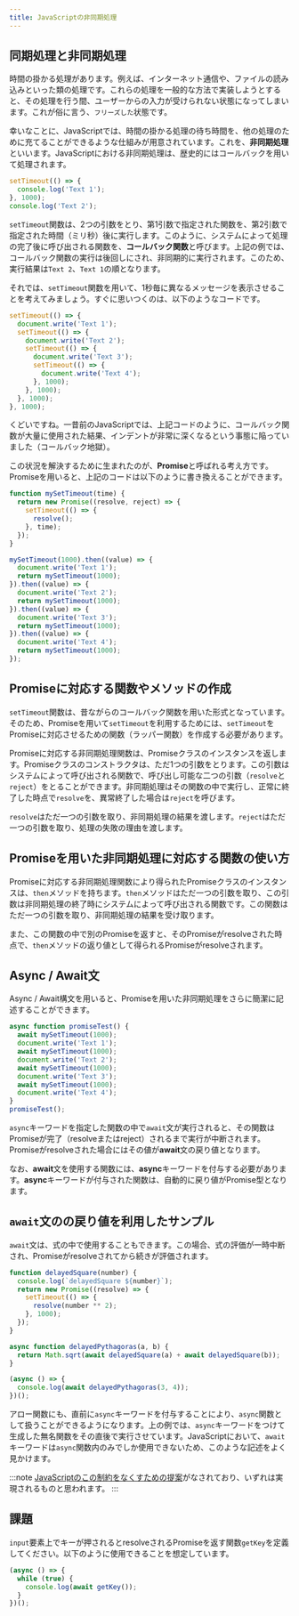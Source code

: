 ```yaml
---
title: JavaScriptの非同期処理
---
```


## 同期処理と非同期処理

時間の掛かる処理があります。例えば、インターネット通信や、ファイルの読み込みといった類の処理です。これらの処理を一般的な方法で実装しようとすると、その処理を行う間、ユーザーからの入力が受けられない状態になってしまいます。これが俗に言う、`フリーズした`状態です。

幸いなことに、JavaScriptでは、時間の掛かる処理の待ち時間を、他の処理のために充てることができるような仕組みが用意されています。これを、**非同期処理**といいます。JavaScriptにおける非同期処理は、歴史的にはコールバックを用いて処理されます。

```js
setTimeout(() => {
  console.log('Text 1');
}, 1000);
console.log('Text 2');
```

`setTimeout`関数は、2つの引数をとり、第1引数で指定された関数を、第2引数で指定された時間（ミリ秒）後に実行します。このように、システムによって処理の完了後に呼び出される関数を、**コールバック関数**と呼びます。上記の例では、コールバック関数の実行は後回しにされ、非同期的に実行されます。このため、実行結果は`Text 2`、`Text 1`の順となります。

それでは、`setTimeout`関数を用いて、1秒毎に異なるメッセージを表示させることを考えてみましょう。すぐに思いつくのは、以下のようなコードです。

```js
setTimeout(() => {
  document.write('Text 1');
  setTimeout(() => {
    document.write('Text 2');
    setTimeout(() => {
      document.write('Text 3');
      setTimeout(() => {
        document.write('Text 4');
      }, 1000);
    }, 1000);
  }, 1000);
}, 1000);
```

くどいですね。一昔前のJavaScriptでは、上記コードのように、コールバック関数が大量に使用された結果、インデントが非常に深くなるという事態に陥っていました（コールバック地獄）。

この状況を解決するために生まれたのが、**Promise**と呼ばれる考え方です。Promiseを用いると、上記のコードは以下のように書き換えることができます。

```js
function mySetTimeout(time) {
  return new Promise((resolve, reject) => {
    setTimeout(() => {
      resolve();
    }, time);
  });
}

mySetTimeout(1000).then((value) => {
  document.write('Text 1');
  return mySetTimeout(1000);
}).then((value) => {
  document.write('Text 2');
  return mySetTimeout(1000);
}).then((value) => {
  document.write('Text 3');
  return mySetTimeout(1000);
}).then((value) => {
  document.write('Text 4');
  return mySetTimeout(1000);
});
```

## Promiseに対応する関数やメソッドの作成

`setTimeout`関数は、昔ながらのコールバック関数を用いた形式となっています。そのため、Promiseを用いて`setTimeout`を利用するためには、`setTimeout`をPromiseに対応させるための関数（ラッパー関数）を作成する必要があります。

Promiseに対応する非同期処理関数は、Promiseクラスのインスタンスを返します。Promiseクラスのコンストラクタは、ただ1つの引数をとります。この引数はシステムによって呼び出される関数で、呼び出し可能な二つの引数（`resolve`と`reject`）をとることができます。非同期処理はその関数の中で実行し、正常に終了した時点で`resolve`を、異常終了した場合は`reject`を呼びます。

`resolve`はただ一つの引数を取り、非同期処理の結果を渡します。`reject`はただ一つの引数を取り、処理の失敗の理由を渡します。

## Promiseを用いた非同期処理に対応する関数の使い方

Promiseに対応する非同期処理関数により得られたPromiseクラスのインスタンスは、`then`メソッドを持ちます。`then`メソッドはただ一つの引数を取り、この引数は非同期処理の終了時にシステムによって呼び出される関数です。この関数はただ一つの引数を取り、非同期処理の結果を受け取ります。

また、この関数の中で別のPromiseを返すと、そのPromiseがresolveされた時点で、`then`メソッドの返り値として得られるPromiseがresolveされます。

## Async / Await文

Async / Await構文を用いると、Promiseを用いた非同期処理をさらに簡潔に記述することができます。

```js
async function promiseTest() {
  await mySetTimeout(1000);
  document.write('Text 1');
  await mySetTimeout(1000);
  document.write('Text 2');
  await mySetTimeout(1000);
  document.write('Text 3');
  await mySetTimeout(1000);
  document.write('Text 4');
}
promiseTest();
```

`async`キーワードを指定した関数の中で`await`文が実行されると、その関数はPromiseが完了（resolveまたはreject）されるまで実行が中断されます。Promiseがresolveされた場合にはその値が**await**文の戻り値となります。

なお、**await**文を使用する関数には、**async**キーワードを付与する必要があります。**async**キーワードが付与された関数は、自動的に戻り値がPromise型となります。

## `await`文のの戻り値を利用したサンプル

`await`文は、式の中で使用することもできます。この場合、式の評価が一時中断され、Promiseがresolveされてから続きが評価されます。

```js
function delayedSquare(number) {
  console.log(`delayedSquare ${number}`);
  return new Promise((resolve) => {
    setTimeout(() => {
      resolve(number ** 2);
    }, 1000);
  });
}

async function delayedPythagoras(a, b) {
  return Math.sqrt(await delayedSquare(a) + await delayedSquare(b));
}

(async () => {
  console.log(await delayedPythagoras(3, 4));
})();
```

アロー関数にも、直前に`async`キーワードを付与することにより、`async`関数として扱うことができるようになります。上の例では、`async`キーワードをつけて生成した無名関数をその直後で実行させています。JavaScriptにおいて、`await`キーワードは`async`関数内のみでしか使用できないため、このような記述をよく見かけます。

:::note
[JavaScriptのこの制約をなくすための提案](https://github.com/tc39/proposal-top-level-await)がなされており、いずれは実現されるものと思われます。
:::

## 課題

`input`要素上でキーが押されるとresolveされるPromiseを返す関数`getKey`を定義してください。以下のように使用できることを想定しています。

```js
(async () => {
  while (true) {
    console.log(await getKey());
  }
})();
```
